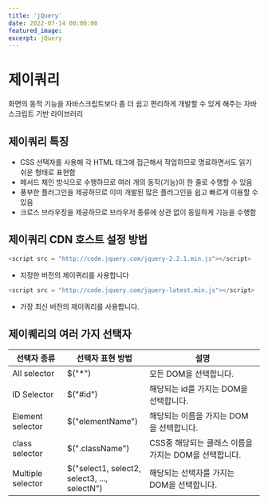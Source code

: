 ```yaml
---
title: 'jQuery'
date: 2022-07-14 00:00:00
featured_image: 
excerpt: jQuery
---
```


제이쿼리
================

화면의 동적 기능을 자바스크립트보다 좀 더 쉽고 편리하게 개발할 수 있게 해주는 자바스크립트 기반 라이브러리

제이쿼리 특징
-----------------------

* CSS 선택자를 사용해 각 HTML 태그에 접근해서 작업하므로 명료하면서도 읽기 쉬운 형태로 표현함
* 메서드 체인 방식으로 수행하므로 여러 개의 동작(기능)이 한 줄로 수행할 수 있음
* 풍부한 플러그인을 제공하므로 이미 개발된 많은 플러그인을 쉽고 빠르게 이용할 수 있음
* 크로스 브라우징을 제공하므로 브라우저 종류에 상관 없이 동일하게 기능을 수행함

제이쿼리 CDN 호스트 설정 방법
-------------------------

```java script
<script src = "http://code.jquery.com/jquery-2.2.1.min.js"></script>
```

- 지정한 버전의 제이퀴리를 사용합니다

```java script
<script src = "http://code.jquery.com/jquery-latest.min.js"></script>
```

- 가장 최신 버전의 제이쿼리를 사용합니다.

제이퀘리의 여러 가지 선택자
--------------------------

|선택자 종류|선택자 표현 방법|설명|
|----------|---------------|----|
|All selector|$("\*")|모든 DOM을 선택합니다.|
|ID Selector|$("#id")|해당되는 id를 가지는 DOM을 선택합니다.|
|Element selector|$("elementName")|해당되는 이름을 가지는 DOM을 선택합니다.|
|class selector|$(".className")|CSS중 해당되는 클래스 이름을 가지는 DOM을 선택합니다.|
|Multiple selector|$("select1, select2, <br> select3, ..., selectN")|해당되는 선택자를 가지는 DOM을 선택합니다.|
